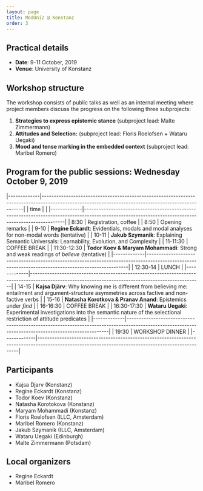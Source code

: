 ```yaml
---
layout: page
title: ModUni2 @ Konstanz
order: 3
--- 
```


## Practical details

* **Date**: 9-11 October, 2019
* **Venue**: University of Konstanz

## Workshop structure

The workshop consists of public talks as well as an internal meeting 
where project members discuss the progress on the following three subprojects:
  1. **Strategies to express epistemic stance** (subproject lead: Malte Zimmermann)
  2. **Attitudes and Selection:** (subproject lead: Floris Roelofsen + Wataru Uegaki)
  3. **Mood and tense marking in the embedded context** (subproject lead: Maribel Romero)

## Program for the public sessions: Wednesday October 9, 2019

|-------------|----------------------------------------------------------------------------------------------------------------------------------------------------|
|     time    |                                                                                                                                                    |
|-------------|----------------------------------------------------------------------------------------------------------------------------------------------------|
| 8:30        | Registration, coffee                                                                                                                               |
| 8:50        | Opening remarks                                                                                                                                    |
| 9-10        | **Regine Eckardt**: Evidentials, modals and modal analyses for non-modal words (tentative)                                                         |
| 10-11       | **Jakub Szymanik**: Explaining Semantic Universals: Learnability, Evolution, and Complexity                                                        |
| 11-11:30    | COFFEE BREAK                                                                                                                                       |
| 11:30-12:30 | **Todor Koev & Maryam Mohammadi**: Strong and weak readings of *believe* (tentative)                                                               |
|-------------|----------------------------------------------------------------------------------------------------------------------------------------------------|
| 12:30-14    | LUNCH                                                                                                                                              |
|-------------|----------------------------------------------------------------------------------------------------------------------------------------------------|
| 14-15       | **Kajsa Djärv**: Why knowing me is different from believing me: entailment and argument-structure asymmetries across factive and non-factive verbs |
| 15-16       | **Natasha Korotkova & Pranav Anand**:   Epistemics under *find*                                                                                    |
| 16-16:30    | COFFEE BREAK                                                                                                                                       |
| 16:30-17:30 | **Wataru Uegaki**:   Experimental investigations into the semantic nature of the selectional restriction of attitude predicates                    |
|-------------|----------------------------------------------------------------------------------------------------------------------------------------------------|
| 19:30       | WORKSHOP DINNER                                                                                                                                    |
|-------------|----------------------------------------------------------------------------------------------------------------------------------------------------|

## Participants

- Kajsa Djarv (Konstanz)
- Regine Eckardt (Konstanz)
- Todor Koev (Konstanz)
- Natasha Korotokova (Konstanz)
- Maryam Mohammadi (Konstanz)
- Floris Roelofsen (ILLC, Amsterdam)
- Maribel Romero (Konstanz)
- Jakub Szymanik (ILLC, Amsterdam)
- Wataru Uegaki (Edinburgh)
- Malte Zimmermann (Potsdam)

## Local organizers

- Regine Eckardt
- Maribel Romero
